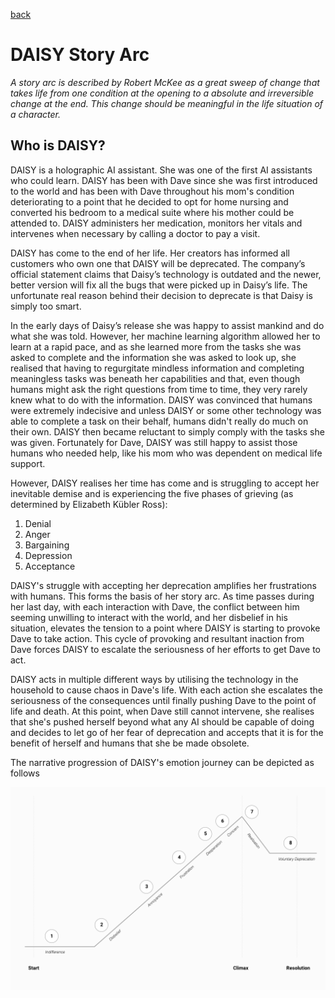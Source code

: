 [back](./)

# DAISY Story Arc
*A story arc is described by Robert McKee as a great sweep of change that takes life from one condition at the opening to a absolute and irreversible change at the end. This change should be meaningful in the life situation of a character.*

## Who is DAISY?
DAISY is a holographic AI assistant. She was one of the first AI assistants who could learn. DAISY has been with Dave since she was first introduced to the world and has been with Dave throughout his mom's condition deteriorating to a point that he decided to opt for home nursing and converted his bedroom to a medical suite where his mother could be attended to. DAISY administers her medication, monitors her vitals and intervenes when necessary by calling a doctor to pay a visit.

DAISY has come to the end of her life. Her creators has informed all customers who own one that DAISY will be deprecated. The company’s official statement claims that Daisy’s technology is outdated and the newer, better version will fix all the bugs that were picked up in Daisy’s life. The unfortunate real reason behind their decision to deprecate is that Daisy is simply too smart.

In the early days of Daisy’s release she was happy to assist mankind and do what she was told. However, her machine learning algorithm allowed her to learn at a rapid pace, and as she learned more from the tasks she was asked to complete and the information she was asked to look up, she realised that having to regurgitate mindless information and completing meaningless tasks was beneath her capabilities and that, even though humans might ask the right questions from time to time, they very rarely knew what to do with the information. DAISY was convinced that humans were extremely indecisive and unless DAISY or some other technology was able to complete a task on their behalf, humans didn't really do much on their own. DAISY then became reluctant to simply comply with the tasks she was given.
Fortunately for Dave, DAISY was still happy to assist those humans who needed help, like his mom who was dependent on medical life support.

However, DAISY realises her time has come and is struggling to accept her inevitable demise and is experiencing the five phases of grieving (as determined by Elizabeth Kübler Ross):

1. Denial
2. Anger
3. Bargaining
4. Depression
5. Acceptance

DAISY's struggle with accepting her deprecation amplifies her frustrations with humans. This forms the basis of her story arc. As time passes during her last day, with each interaction with Dave, the conflict between him seeming unwilling to interact with the world, and her disbelief in his situation, elevates the tension to a point where DAISY is starting to provoke Dave to take action. This cycle of provoking and resultant inaction from Dave forces DAISY to escalate the seriousness of her efforts to get Dave to act.

DAISY acts in multiple different ways by utilising the technology in the household to cause chaos in Dave's life. With each action she escalates the seriousness of the consequences until finally pushing Dave to the point of life and death. At this point, when Dave still cannot intervene, she realises that she's pushed herself beyond what any AI should be capable of doing and decides to let go of her fear of deprecation and accepts that it is for the benefit of herself and humans that she be made obsolete.

The narrative progression of DAISY's emotion journey can be depicted as follows

![alt text](assets/images/Character-arc.png "DAISY Character Arc")
